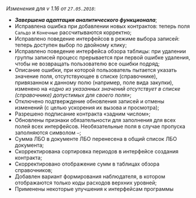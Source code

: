 _Изменения для v 1.16 от `27.05.2018`_:
- ***Завершена адаптация аналитического функционала***;
- Исправлена ошибка при добавлении новых контрактов: теперь поля `Сальдо` и `Конечные` рассчитываются корректно;
- Исправлено поведение интерфейсов в режиме выбора записей: теперь доступен выбор по двойному клику;
- Исправлено поведение интерфейса обзора таблицы: при удалении группы записей процесс прерывается при первой ошибке удаления, чтобы не возвращать пользователю все ошибки подряд;
- Описание ошибки, при которой пользователь пытается указать значение поля, отсутствующее в списке (справочнике), привязанном к данному полю (например, поле вида закупки), изменено на *«одно из указанных значений отсутствует в списке (справочнике) допустимых для своего поля»*;
- Отключено подтверждение обновления записей и отмены изменений (с целью ускорения их вызова и просмотра);
- Разрешено подписание контракта «задним числом»;
- Обновлены признаки обязательности для заполнения для всех полей всех интерфейсов. Необязательные поля в случае пропуска заполняются символом `—`;
- Сумма ЛБО в документе ЛБО перенесена в общий список ЛБО документа;
- Скорректирована сортировка периодов в интерфейсе создания контракта;
- Скорректировано отображение сумм в таблицах обзора справочников;
- Добавлен вариант формирования наблюдателя, в котором отображаются только коды расходов верхних уровней;
- Применены некоторые улучшения к интерфейсам программы
